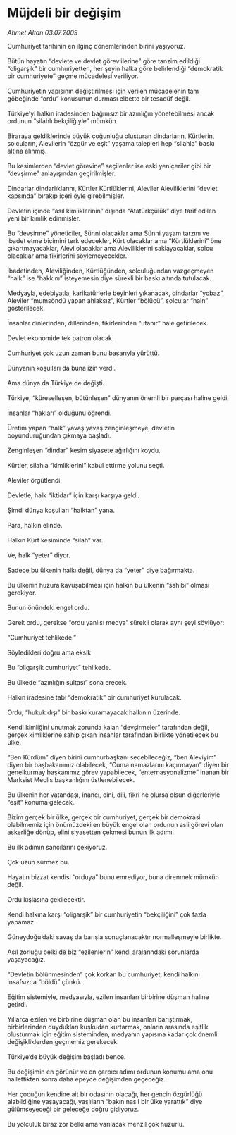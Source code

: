 # Müjdeli bir değişim

*Ahmet Altan 03.07.2009*

<div class="taraf_structure_2col_1zq">
<div class="margen_n">



 <p>Cumhuriyet tarihinin en ilginç dönemlerinden birini yaşıyoruz. <br/><br/>Bütün hayatın “devlete ve devlet görevlilerine” göre tanzim edildiği “oligarşik” bir cumhuriyetten, her şeyin halka göre belirlendiği “demokratik bir cumhuriyete” geçme mücadelesi veriliyor. <br/><br/>Cumhuriyetin yapısının değiştirilmesi için verilen mücadelenin tam göbeğinde “ordu” konusunun durması elbette bir tesadüf değil. <br/><br/>Türkiye’yi halkın iradesinden bağımsız bir azınlığın yönetebilmesi ancak ordunun “silahlı bekçiliğiyle” mümkün. <br/><br/>Biraraya geldiklerinde büyük çoğunluğu oluşturan dindarların, Kürtlerin, solcuların, Alevilerin “özgür ve eşit” yaşama talepleri hep “silahla” baskı altına alınmış. <br/><br/>Bu kesimlerden “devlet görevine” seçilenler ise eski yeniçeriler gibi bir “devşirme” anlayışından geçirilmişler. <br/><br/>Dindarlar dindarlıklarını, Kürtler Kürtlüklerini, Aleviler Aleviliklerini “devlet kapsında” bırakıp içeri öyle girebilmişler. <br/><br/>Devletin içinde “asıl kimliklerinin” dışında “Atatürkçülük” diye tarif edilen yeni bir kimlik edinmişler. <br/><br/>Bu “devşirme” yöneticiler, Sünni olacaklar ama Sünni yaşam tarzını ve ibadet etme biçimini terk edecekler, Kürt olacaklar ama “Kürtlüklerini” öne çıkartmayacaklar, Alevi olacaklar ama Aleviliklerini saklayacaklar, solcu olacaklar ama fikirlerini söylemeyecekler. <br/><br/>İbadetinden, Aleviliğinden, Kürtlüğünden, solculuğundan vazgeçmeyen “halk” ise “hakkını” isteyemesin diye sürekli bir baskı altında tutulacak. <br/><br/>Medyayla, edebiyatla, karikatürlerle beyinleri yıkanacak, dindarlar “yobaz”, Aleviler “mumsöndü yapan ahlaksız”, Kürtler “bölücü”, solcular “hain” gösterilecek. <br/><br/>İnsanlar dinlerinden, dillerinden, fikirlerinden “utanır” hale getirilecek. <br/><br/>Devlet ekonomide tek patron olacak. <br/><br/>Cumhuriyet çok uzun zaman bunu başarıyla yürüttü. <br/><br/>Dünyanın koşulları da buna izin verdi. <br/><br/>Ama dünya da Türkiye de değişti. <br/><br/>Türkiye, “küreselleşen, bütünleşen” dünyanın önemli bir parçası haline geldi. <br/><br/>İnsanlar “hakları” olduğunu öğrendi. <br/><br/>Üretim yapan “halk” yavaş yavaş zenginleşmeye, devletin boyunduruğundan çıkmaya başladı. <br/><br/>Zenginleşen “dindar” kesim siyasete ağırlığını koydu. <br/><br/>Kürtler, silahla “kimliklerini” kabul ettirme yolunu seçti. <br/><br/>Aleviler örgütlendi. <br/><br/>Devletle, halk “iktidar” için karşı karşıya geldi. <br/><br/>Şimdi dünya koşulları “halktan” yana. <br/><br/>Para, halkın elinde. <br/><br/>Halkın Kürt kesiminde “silah” var. <br/><br/>Ve, halk “yeter” diyor. <br/><br/>Sadece bu ülkenin halkı değil, dünya da “yeter” diye bağırmakta. <br/><br/>Bu ülkenin huzura kavuşabilmesi için halkın bu ülkenin “sahibi” olması gerekiyor. <br/><br/>Bunun önündeki engel ordu. <br/><br/>Gerek ordu, gerekse “ordu yanlısı medya” sürekli olarak aynı şeyi söylüyor: <br/><br/>“Cumhuriyet tehlikede.” <br/><br/>Söyledikleri doğru ama eksik. <br/><br/>Bu “oligarşik cumhuriyet” tehlikede. <br/><br/>Bu ülkede “azınlığın sultası” sona erecek. <br/><br/>Halkın iradesine tabi “demokratik” bir cumhuriyet kurulacak. <br/><br/>Ordu, “hukuk dışı” bir baskı kuramayacak halkının üzerinde. <br/><br/>Kendi kimliğini unutmak zorunda kalan “devşirmeler” tarafından değil, gerçek kimliklerine sahip çıkan insanlar tarafından birlikte yönetilecek bu ülke. <br/><br/>“Ben Kürdüm” diyen birini cumhurbaşkanı seçebileceğiz, “ben Aleviyim” diyen bir başbakanımız olabilecek, “Cuma namazlarını kaçırmayan” diyen bir genelkurmay başkanımız görev yapabilecek, “enternasyonalizme” inanan bir Marksist Meclis başkanlığını üstlenebilecek. <br/><br/>Bu ülkenin her vatandaşı, inancı, dini, dili, fikri ne olursa olsun diğerleriyle “eşit” konuma gelecek. <br/><br/>Bizim gerçek bir ülke, gerçek bir cumhuriyet, gerçek bir demokrasi olabilmemiz için önümüzdeki en büyük engel olan ordunun asli görevi olan askerliğe dönüp, elini siyasetten çekmesi bunun ilk adımı. <br/><br/>Bu ilk adımın sancılarını çekiyoruz. <br/><br/>Çok uzun sürmez bu. <br/><br/>Hayatın bizzat kendisi “orduya” bunu emrediyor, buna direnmek mümkün değil. <br/><br/>Ordu kışlasına çekilecektir. <br/><br/>Kendi halkına karşı “oligarşik” bir cumhuriyetin “bekçiliğini” çok fazla yapamaz. <br/><br/>Güneydoğu’daki savaş da barışla sonuçlanacaktır normalleşmeyle birlikte. <br/><br/>Asıl zorluğu belki de biz “ezilenlerin” kendi aralarındaki sorunlarda yaşayacağız. <br/><br/>“Devletin bölünmesinden” çok korkan bu cumhuriyet, kendi halkını insafsızca “böldü” çünkü. <br/><br/>Eğitim sistemiyle, medyasıyla, ezilen insanları birbirine düşman haline getirdi. <br/><br/>Yıllarca ezilen ve birbirine düşman olan bu insanları barıştırmak, birbirlerinden duydukları kuşkudan kurtarmak, onların arasında eşitlik oluşturmak için eğitim sisteminden, medyanın yapısına kadar çok önemli değişikliklerden geçmemiz gerekecek. <br/><br/>Türkiye’de büyük değişim başladı bence. <br/><br/>Bu değişimin en görünür ve en çarpıcı adımı ordunun konumu ama onu hallettikten sonra daha epeyce değişimden geçeceğiz. <br/><br/>Her çocuğun kendine ait bir odasının olacağı, her gencin özgürlüğü alabildiğine yaşayacağı, yaşlıların “bakın nasıl bir ülke yarattık” diye gülümseyeceği bir geleceğe doğru gidiyoruz. <br/><br/>Bu yolculuk biraz zor belki ama varılacak menzil çok huzurlu.</p>
<br/>
<br/>
<br/>



<br/>


<div id="taraf_not">
</div>

</div>


</div>
